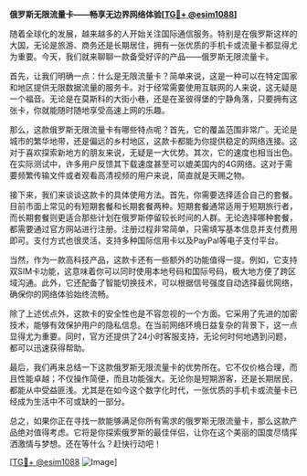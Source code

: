 **俄罗斯无限流量卡——畅享无边界网络体验[[TG💪+ @esim1088](https://t.me/s/esim1088)]**

随着全球化的发展，越来越多的人开始关注国际通信服务。特别是在俄罗斯这样的大国，无论是旅游、商务还是长期居住，拥有一张优质的手机卡或流量卡都显得尤为重要。今天，我们就来聊聊一款备受好评的产品——俄罗斯无限流量卡。

首先，让我们明确一点：什么是无限流量卡？简单来说，这是一种可以在特定国家和地区提供无限数据流量的服务卡。对于经常需要使用互联网的人来说，这无疑是一个福音。无论是在莫斯科的大街小巷，还是在圣彼得堡的宁静角落，只要拥有这张卡，你就能随时随地享受高速上网的乐趣。

那么，这款俄罗斯无限流量卡有哪些特点呢？首先，它的覆盖范围非常广。无论是城市的繁华地带，还是偏远的乡村地区，这款卡都能为你提供稳定的网络连接。这对于喜欢探索新地方的朋友来说，无疑是一大优势。其次，它的速度也相当出色。在实际测试中，许多用户反馈其下载速度甚至可以媲美国内的4G网络。这对于需要频繁传输文件或者观看高清视频的用户来说，简直就是天赐之物。

接下来，我们来谈谈这款卡的具体使用方法。首先，你需要选择适合自己的套餐。目前市面上常见的有短期套餐和长期套餐两种。短期套餐通常适用于短期旅行者，而长期套餐则更适合那些计划在俄罗斯停留较长时间的人群。无论选择哪种套餐，都需要通过官方网站进行注册。注册过程非常简单，只需填写基本信息并支付费用即可。支付方式也很灵活，支持多种国际信用卡以及PayPal等电子支付平台。

当然，作为一款高科技产品，这款卡还有一些额外的功能值得一提。例如，它支持双SIM卡功能，这意味着你可以同时使用本地号码和国际号码，极大地方便了跨区域沟通。此外，它还配备了智能切换技术，可以根据信号强度自动选择最优网络，确保你的网络体验始终流畅。

除了上述优点外，这款卡的安全性也是不容忽视的一个方面。它采用了先进的加密技术，能够有效保护用户的隐私信息。在当前网络环境日益复杂的背景下，这一点显得尤为重要。同时，官方还提供了24小时客服支持，无论何时何地遇到问题，都可以迅速获得帮助。

最后，我们再来总结一下这款俄罗斯无限流量卡的优势所在。它不仅价格合理，而且性能卓越；不仅操作简便，而且功能强大。无论你是短期游客，还是长期居民，都能从中受益匪浅。尤其是在如今这个数字化时代，一张优质的手机卡或流量卡已经成为生活中不可或缺的一部分。

总之，如果你正在寻找一款能够满足你所有需求的俄罗斯无限流量卡，那么这款产品绝对值得考虑。它将是你探索俄罗斯的最佳伴侣，让你在这个美丽的国度尽情挥洒激情与梦想。还在等什么？赶快行动吧！

[[TG💪+ @esim1088](https://t.me/s/esim1088) ![Image](https://i.postimg.cc/4NQfJmqS/Snipaste-2025-05-13-00-14-12.png)]